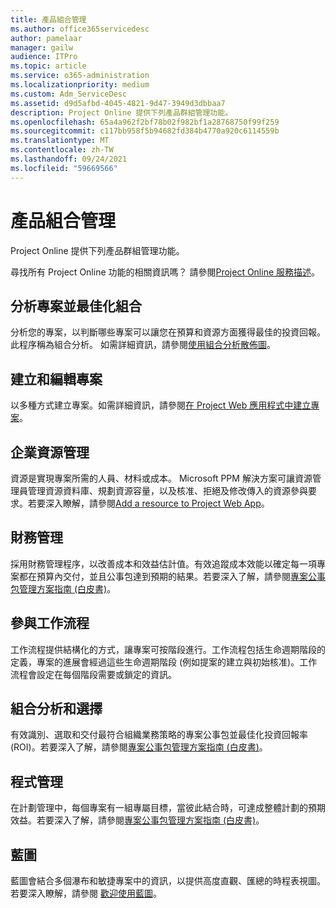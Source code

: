 ```yaml
---
title: 產品組合管理
ms.author: office365servicedesc
author: pamelaar
manager: gailw
audience: ITPro
ms.topic: article
ms.service: o365-administration
ms.localizationpriority: medium
ms.custom: Adm_ServiceDesc
ms.assetid: d9d5afbd-4045-4821-9d47-3949d3dbbaa7
description: Project Online 提供下列產品群組管理功能。
ms.openlocfilehash: 65a4a962f2bf78b02f982bf1a28768750f99f259
ms.sourcegitcommit: c117bb958f5b94682fd384b4770a920c6114559b
ms.translationtype: MT
ms.contentlocale: zh-TW
ms.lasthandoff: 09/24/2021
ms.locfileid: "59669566"
---
```

# <a name="portfolio-management"></a>產品組合管理

Project Online 提供下列產品群組管理功能。
  
尋找所有 Project Online 功能的相關資訊嗎？ 請參閱[Project Online 服務描述](project-online-service-description.md)。
  
## <a name="analyze-projects-and-optimize-portfolio"></a>分析專案並最佳化組合

分析您的專案，以判斷哪些專案可以讓您在預算和資源方面獲得最佳的投資回報。 此程序稱為組合分析。 如需詳細資訊，請參閱[使用組合分析散佈圖](https://go.microsoft.com/fwlink/?LinkID=823665&amp;clcid=0x409)。
  
## <a name="create-and-edit-projects"></a>建立和編輯專案

以多種方式建立專案。如需詳細資訊，請參閱[在 Project Web 應用程式中建立專案](https://go.microsoft.com/fwlink/?LinkID=746895&amp;clcid=0x409)。
  
## <a name="enterprise-resource-management"></a>企業資源管理

資源是實現專案所需的人員、材料或成本。 Microsoft PPM 解決方案可讓資源管理員管理資源資料庫、規劃資源容量，以及核准、拒絕及修改傳入的資源參與要求。若要深入瞭解，請參閱[Add a resource to Project Web App](https://go.microsoft.com/fwlink/p/?LinkId=271320)。
  
## <a name="financial-management"></a>財務管理

採用財務管理程序，以改善成本和效益估計值。有效追蹤成本效能以確定每一項專案都在預算內交付，並且公事包達到預期的結果。若要深入了解，請參閱[專案公事包管理方案指南 (白皮書)](/project/project-server-2013-and-2016)。
  
## <a name="participate-in-workflow"></a>參與工作流程

工作流程提供結構化的方式，讓專案可按階段進行。工作流程包括生命週期階段的定義，專案的進展會經過這些生命週期階段 (例如提案的建立與初始核准)。工作流程會設定在每個階段需要或鎖定的資訊。
  
## <a name="portfolio-analytics-and-selection"></a>組合分析和選擇

有效識別、選取和交付最符合組織業務策略的專案公事包並最佳化投資回報率 (ROI)。若要深入了解，請參閱[專案公事包管理方案指南 (白皮書)](/project/project-server-2013-and-2016)。
  
## <a name="program-management"></a>程式管理

在計劃管理中，每個專案有一組專屬目標，當彼此結合時，可達成整體計劃的預期效益。若要深入了解，請參閱[專案公事包管理方案指南 (白皮書)](/project/project-server-2013-and-2016)。
  
## <a name="roadmap"></a>藍圖

藍圖會結合多個瀑布和敏捷專案中的資訊，以提供高度直觀、匯總的時程表視圖。 若要深入瞭解，請參閱 [歡迎使用藍圖](https://support.office.com/article/video-welcome-to-roadmap-57764149-51b8-468f-a50d-9ea6a4fd835a)。